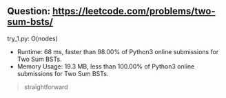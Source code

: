 Question: https://leetcode.com/problems/two-sum-bsts/
---

try_1.py: O(nodes)

* Runtime: 68 ms, faster than 98.00% of Python3 online submissions for Two Sum BSTs.
* Memory Usage: 19.3 MB, less than 100.00% of Python3 online submissions for Two Sum BSTs.

> straightforward
